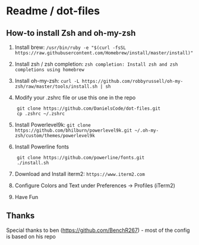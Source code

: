 Readme / dot-files
==============

How-to install Zsh and oh-my-zsh  
--------------
1) Install brew: `/usr/bin/ruby -e "$(curl -fsSL https://raw.githubusercontent.com/Homebrew/install/master/install)"`

2) Install zsh / zsh completion: `zsh completion: Install zsh and zsh completions using homebrew`

3) Install oh-my-zsh: `curl -L https://github.com/robbyrussell/oh-my-zsh/raw/master/tools/install.sh | sh`

4) Modify your .zshrc file or use this one in the repo
```
    git clone https://github.com/DanielsCode/dot-files.git
    cp .zshrc ~/.zshrc
```
5) Install Powerlevel9k: `git clone https://github.com/bhilburn/powerlevel9k.git ~/.oh-my-zsh/custom/themes/powerlevel9k`

6) Install Powerline fonts
```
    git clone https://github.com/powerline/fonts.git
    ./install.sh
```
7) Download and Install iterm2: `https://www.iterm2.com`

8) Configure Colors and Text under Preferences -> Profiles (iTerm2)

9) Have Fun 

Thanks
--------------
Special thanks to ben (https://github.com/BenchR267) - most of the config is based on his repo
